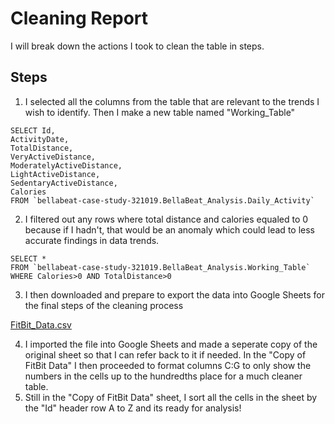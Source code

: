 # Cleaning Report
I will break down the actions I took to clean the table in steps.
## Steps
1.   I selected all the columns from the table that are relevant to the trends I wish to identify. Then I make a new table named "Working_Table"
```
SELECT Id,
ActivityDate,
TotalDistance,
VeryActiveDistance,
ModeratelyActiveDistance,
LightActiveDistance,
SedentaryActiveDistance,
Calories
FROM `bellabeat-case-study-321019.BellaBeat_Analysis.Daily_Activity`
```
2.   I filtered out any rows where total distance and calories equaled to 0 because if I hadn't, that would be an anomaly which could lead to less accurate findings in data trends.
```
SELECT *
FROM `bellabeat-case-study-321019.BellaBeat_Analysis.Working_Table`
WHERE Calories>0 AND TotalDistance>0
```
3.   I then downloaded and prepare to export the data into Google Sheets for the final steps of the cleaning process

[FitBit_Data.csv](https://github.com/ToeKnee013/Capstone-Project-BellaBeat/files/6978276/FitBit_Data.csv)

4.   I imported the file into Google Sheets and made a seperate copy of the original sheet so that I can refer back to it if needed. In the "Copy of FitBit Data" I then proceeded to format columns C:G to only show the numbers in the cells up to the hundredths place for a much cleaner table.
5.   Still in the "Copy of FitBit Data" sheet, I sort all the cells in the sheet by the "Id" header row A to Z and its ready for analysis!
